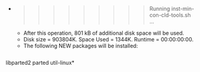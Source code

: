 * >>>>>>>>> Running inst-min-con-cld-tools.sh ...
  * After this operation, 801 kB of additional disk space will be used.
  * Disk size = 903804K. Space Used = 1344K. Runtime = 00:00:00:00.
  * The following NEW packages will be installed:
  ```bash
libparted2 parted util-linux*
  ```
